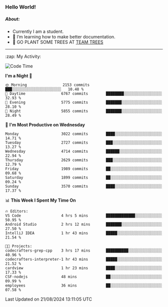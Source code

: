 ### Hello World!

##### About:
- Currently I am a student.
- 🌱 I’m learning how to make better documentation.
- 🌱 GO PLANT SOME TREES AT [TEAM TREES](https://teamtrees.org/)

---
  <summary>:zap: My Activity:</summary>
  
<!--START_SECTION:waka-->
![Code Time](http://img.shields.io/badge/Code%20Time-1%2C412%20hrs%2037%20mins-blue)

**I'm a Night 🦉** 

```text
🌞 Morning                2153 commits        ███░░░░░░░░░░░░░░░░░░░░░░   10.48 % 
🌆 Daytime                6767 commits        ████████░░░░░░░░░░░░░░░░░   32.93 % 
🌃 Evening                5775 commits        ███████░░░░░░░░░░░░░░░░░░   28.10 % 
🌙 Night                  5855 commits        ███████░░░░░░░░░░░░░░░░░░   28.49 % 
```
📅 **I'm Most Productive on Wednesday** 

```text
Monday                   3022 commits        ████░░░░░░░░░░░░░░░░░░░░░   14.71 % 
Tuesday                  2727 commits        ███░░░░░░░░░░░░░░░░░░░░░░   13.27 % 
Wednesday                4714 commits        ██████░░░░░░░░░░░░░░░░░░░   22.94 % 
Thursday                 2629 commits        ███░░░░░░░░░░░░░░░░░░░░░░   12.79 % 
Friday                   1989 commits        ██░░░░░░░░░░░░░░░░░░░░░░░   09.68 % 
Saturday                 1899 commits        ██░░░░░░░░░░░░░░░░░░░░░░░   09.24 % 
Sunday                   3570 commits        ████░░░░░░░░░░░░░░░░░░░░░   17.37 % 
```


📊 **This Week I Spent My Time On** 

```text
🔥 Editors: 
VS Code                  4 hrs 5 mins        █████████████░░░░░░░░░░░░   50.95 % 
Android Studio           2 hrs 12 mins       ███████░░░░░░░░░░░░░░░░░░   27.50 % 
IntelliJ IDEA            1 hr 43 mins        █████░░░░░░░░░░░░░░░░░░░░   21.54 % 

🐱‍💻 Projects: 
codecrafters-grep-cpp    3 hrs 17 mins       ██████████░░░░░░░░░░░░░░░   40.96 % 
codecrafters-interpreter-1 hr 43 mins        █████░░░░░░░░░░░░░░░░░░░░   21.52 % 
cardview                 1 hr 23 mins        ████░░░░░░░░░░░░░░░░░░░░░   17.33 % 
CSF-nodejs               48 mins             ██░░░░░░░░░░░░░░░░░░░░░░░   09.99 % 
employees                36 mins             ██░░░░░░░░░░░░░░░░░░░░░░░   07.58 % 
```


 Last Updated on 21/08/2024 13:11:05 UTC
<!--END_SECTION:waka-->

